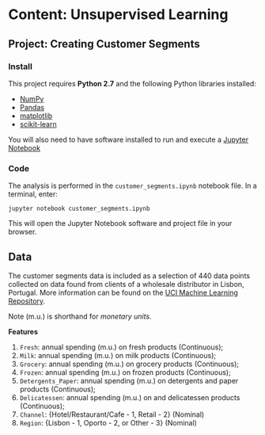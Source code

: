 # Content: Unsupervised Learning

## Project: Creating Customer Segments

### Install

This project requires **Python 2.7** and the following Python libraries installed:

- [NumPy](http://www.numpy.org/)
- [Pandas](http://pandas.pydata.org)
- [matplotlib](http://matplotlib.org/)
- [scikit-learn](http://scikit-learn.org/stable/)

You will also need to have software installed to run and execute a [Jupyter Notebook](http://ipython.org/notebook.html)


### Code

The analysis is performed in the `customer_segments.ipynb` notebook file. In a terminal, enter:

```
jupyter notebook customer_segments.ipynb
```

This will open the Jupyter Notebook software and project file in your browser.

## Data

The customer segments data is included as a selection of 440 data points collected on data found from clients of a wholesale distributor in Lisbon, Portugal. More information can be found on the [UCI Machine Learning Repository](https://archive.ics.uci.edu/ml/datasets/Wholesale+customers).

Note (m.u.) is shorthand for *monetary units*.

**Features**
1) `Fresh`: annual spending (m.u.) on fresh products (Continuous); 
2) `Milk`: annual spending (m.u.) on milk products (Continuous); 
3) `Grocery`: annual spending (m.u.) on grocery products (Continuous); 
4) `Frozen`: annual spending (m.u.) on frozen products (Continuous);
5) `Detergents_Paper`: annual spending (m.u.) on detergents and paper products (Continuous);
6) `Delicatessen`: annual spending (m.u.) on and delicatessen products (Continuous); 
7) `Channel`: {Hotel/Restaurant/Cafe - 1, Retail - 2} (Nominal)
8) `Region`: {Lisbon - 1, Oporto - 2, or Other - 3} (Nominal) 

